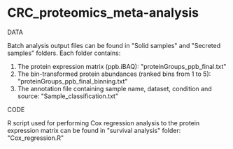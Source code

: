 # CRC_proteomics_meta-analysis
DATA

Batch analysis output files can be found in "Solid samples" and "Secreted samples" folders. Each folder contains:
  1. The protein expression matrix (ppb.iBAQ): "proteinGroups_ppb_final.txt"
  2. The bin-transformed protein abundances (ranked bins from 1 to 5): "proteinGroups_ppb_final_binning.txt"
  3. The annotation file containing sample name, dataset, condition and source: "Sample_classification.txt"

CODE

R script used for performing Cox regression analysis to the protein expression matrix can be found in "survival analysis" folder: "Cox_regression.R"
